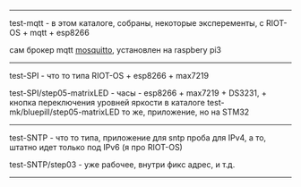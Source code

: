 
**********************************************************************************************************

test-mqtt - в этом каталоге, собраны, некоторые эксперементы, с RIOT-OS + mqtt + esp8266 

сам брокер mqtt <a href="https://mosquitto.org/" title="mosquitto">mosquitto</a>, установлен на raspbery pi3

**********************************************************************************************************

test-SPI - что то типа RIOT-OS + esp8266 + max7219  


test-SPI/step05-matrixLED - часы - esp8266 + max7219  + DS3231, + кнопка переключения уровней яркости
  в каталоге 
test-mk/bluepill/step05-matrixLED
  то же, приложение, но на STM32

**********************************************************************************************************

test-SNTP - что то типа, приложение для sntp проба для IPv4, а то, штатно идет только под IPv6 (я про RIOT-OS)

test-SNTP/step03 - уже рабочее, внутри фикс адрес, и т.д.

**********************************************************************************************************

